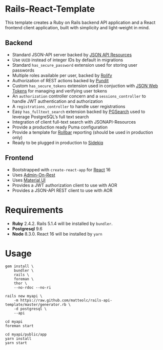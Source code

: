 # Rails-React-Template
This template creates a Ruby on Rails backend API application and a React frontend client application, 
built with simplicity and light-weight in mind.

## Backend

+ Standard JSON-API server backed by [JSON API Resources](http://jsonapi-resources.com)
+ Use `UUID` instead of integer IDs by default in migrations
+ Standard `has_secure_password` extension used for storing user passwords
+ Multiple roles available per user, backed by [Rolify](https://github.com/RolifyCommunity/rolify)
+ Authorization of REST actions backed by [Pundit](https://github.com/elabs/pundit)
+ Custom `has_secure_tokens` extension used in conjuction with [JSON Web Tokens](https://jwt.io/) for managing and verifying user tokens
+ An `authorization` controller concern and a `sessions_controller` to handle JWT authentication and authorization
+ A `registrations_controller` to handle user registrations
+ Easy `has_fulltext_search` extension backed by [PGSearch](https://github.com/Casecommons/pg_search) used to leverage PostgreSQL’s full text search
+ Integration of client full-text search with JSONAPI-Resources
+ Provide a production ready Puma configuration
+ Provide a template for [Rollbar](https://rollbar.com) reporting (should be used in production only)
+ Ready to be plugged in production to [Sidekiq](https://github.com/mperham/sidekiq)

## Frontend

+ Bootstrapped with `create-react-app` for [React](https://reactjs.org/) 16
+ Uses [Admin-On-Rest](https://github.com/marmelab/admin-on-rest)
+ Uses [Material UI](http://www.material-ui.com)
+ Provides a JWT authorization client to use with AOR
+ Provides a JSON-API REST client to use with AOR

# Requirements

+ **Ruby** 2.4.2. Rails 5.1.4 will be installed by `bundler`.
+ **Postgresql** 9.6
+ **Node** 8.3.0. React 16 will be installed by `yarn`

# Usage

```
gem install \
    bundler \
    rails \
    foreman \
    thor \
    --no-rdoc --no-ri
```

```
rails new myapi \
    -m https://raw.github.com/matteolc/rails-api-template/master/generator.rb \
    -d postgresql \
    --api
```    

```
cd myapi
foreman start
```               

```
cd myapi/public/app
yarn install
yarn start
```